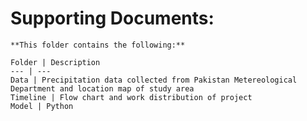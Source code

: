 # Supporting Documents:	
	
	**This folder contains the following:**
	
	Folder | Description
	--- | ---
	Data | Precipitation data collected from Pakistan Metereological Department and location map of study area
	Timeline | Flow chart and work distribution of project
	Model | Python 
